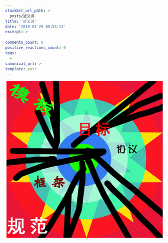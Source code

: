 ```yaml
---
stackbit_url_path: >-
  posts/近义词
title: '近义词'
date: '2010-01-29 05:53:13'
excerpt: >-
  
comments_count: 0
positive_reactions_count: 0
tags: 
  - 
canonical_url: >-
template: post
---
```

<p>&nbsp;<img onload="ResizeImage(this,520)" src="https://raw.githubusercontent.com/Jeff-Tian/blogengine.net/master/Source/BlogEngine/BlogEngine.NET/App_Data/files/image_361.png" alt="" title=""></p>